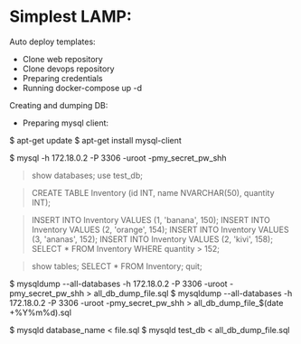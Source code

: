 # Simplest LAMP:
Auto deploy templates:

- Clone web repository
- Clone devops repository
- Preparing credentials
- Running docker-compose up -d

Creating and dumping DB:

- Preparing mysql client:

$ apt-get update
$ apt-get install mysql-client

$ mysql -h 172.18.0.2 -P 3306 -uroot -pmy_secret_pw_shh

> show databases;
> use test_db;

> CREATE TABLE Inventory (id INT, name NVARCHAR(50), quantity INT);

> INSERT INTO Inventory VALUES (1, 'banana', 150);
> INSERT INTO Inventory VALUES (2, 'orange', 154);
> INSERT INTO Inventory VALUES (3, 'ananas', 152);
> INSERT INTO Inventory VALUES (2, 'kivi', 158);
> SELECT * FROM Inventory WHERE quantity > 152;

> show tables;
> SELECT * FROM Inventory;
> quit;

$ mysqldump --all-databases -h 172.18.0.2 -P 3306 -uroot -pmy_secret_pw_shh > all_db_dump_file.sql
$ mysqldump --all-databases -h 172.18.0.2 -P 3306 -uroot -pmy_secret_pw_shh > all_db_dump_file_$(date +%Y%m%d).sql


$ mysqld  database_name < file.sql
$ mysqld  test_db < all_db_dump_file.sql
